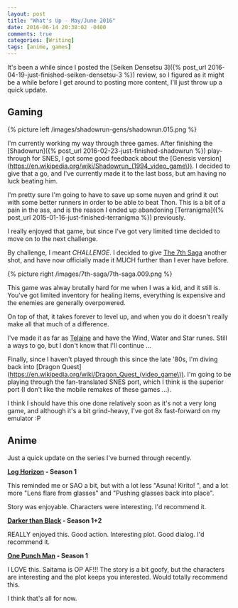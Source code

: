 ```yaml
---
layout: post
title: "What's Up - May/June 2016"
date: 2016-06-14 20:38:02 -0400
comments: true
categories: [Writing]
tags: [anime, games]
---
```


It's been a while since I posted the [Seiken Densetsu 3]({% post_url 2016-04-19-just-finished-seiken-densetsu-3 %}) review, so I figured as it might be a while before I get around to posting more content, I'll just throw up a quick update.

## Gaming

{% picture left /images/shadowrun-gens/shadowrun.015.png %}

I'm currently working my way through three games. After finishing the [Shadowrun]({% post_url 2016-02-23-just-finished-shadowrun %}) play-through for SNES, I got some good feedback about the [Genesis version](https://en.wikipedia.org/wiki/Shadowrun_(1994_video_game\)). I decided to give that a go, and I've currently made it to the last boss, but am having no luck beating him.

I'm pretty sure I'm going to have to save up some nuyen and grind it out with some better runners in order to be able to beat Thon. This is a bit of a pain in the ass, and is the reason I ended up abandoning [Terranigma]({% post_url 2015-01-16-just-finished-terranigma %}) previously.

I really enjoyed that game, but since I've got very limited time decided to move on to the next challenge.

By challenge, I meant *CHALLENGE*. I decided to give [The 7th Saga](https://en.wikipedia.org/wiki/The_7th_Saga) another shot, and have now officially made it MUCH further than I ever have before.

<!-- more -->

{% picture right /images/7th-saga/7th-saga.009.png %}

This game was alway brutally hard for me when I was a kid, and it still is. You've got limited inventory for healing items, everything is expensive and the enemies are generally overpowered.

On top of that, it takes forever to level up, and when you do it doesn't really make all that much of a difference.

I've made it as far as [Telaine](http://mikesrpgcenter.com/7thsaga/maps/telaine.html) and have the Wind, Water and Star runes. Still a ways to go, but I don't know that I'll continue ...

Finally, since I haven't played through this since the late '80s, I'm diving back into [Dragon Quest](https://en.wikipedia.org/wiki/Dragon_Quest_(video_game\)). I'm going to be playing through the fan-translated SNES port, which I think is the superior port (I don't like the mobile remakes of these games ...).

I think I should have this one done relatively soon as it's not a very long game, and although it's a bit grind-heavy, I've got 8x fast-forward on my emulator :P

## Anime

Just a quick update on the series I've burned through recently.

**[Log Horizon](http://myanimelist.net/anime/17265/Log_Horizon) - Season 1**

This reminded me or SAO a bit, but with a lot less "Asuna! Kirito! <repeat>", and a lot more "Lens flare from glasses" and "Pushing glasses back into place".

Story was enjoyable. Characters were interesting. I'd recommend it.

**[Darker than Black](http://myanimelist.net/anime/2025/Darker_than_Black__Kuro_no_Keiyakusha) - Season 1+2**

REALLY enjoyed this. Good action. Interesting plot. Good dialog. I'd recommend it.

**[One Punch Man](http://myanimelist.net/anime/30276/One_Punch_Man) - Season 1**

I LOVE this. Saitama is OP AF!!! The story is a bit goofy, but the characters are interesting and the plot keeps you interested. Would totally recommend this.

I think that's all for now.